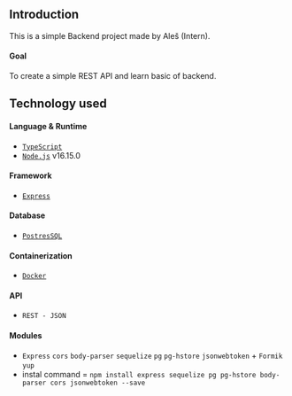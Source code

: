 ## Introduction
This is a simple Backend project made by Aleš (Intern).

#### Goal
To create a simple REST API and learn basic of backend.

## Technology used 
#### Language & Runtime
- [``TypeScript``](https://www.typescriptlang.org) 
- [``Node.js``](https://nodejs.org/en/) v16.15.0

#### Framework
- [``Express``](https://expressjs.com)

#### Database
- [``PostresSQL``](https://www.postgresql.org)

#### Containerization
- [``Docker``](https://www.docker.com/)

#### API
- ``REST - JSON``

#### Modules
- ``Express`` ``cors`` ``body-parser`` ``sequelize`` ``pg`` ``pg-hstore`` ``jsonwebtoken`` + ``Formik`` ``yup``
- instal command = ``npm install express sequelize pg pg-hstore body-parser cors jsonwebtoken --save``
